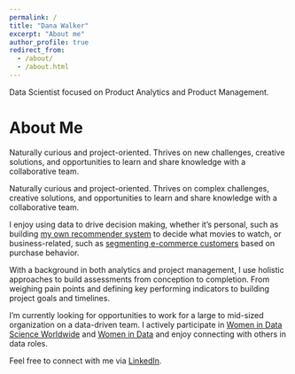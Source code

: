 ```yaml
---
permalink: /
title: "Dana Walker"
excerpt: "About me"
author_profile: true
redirect_from: 
  - /about/
  - /about.html
---
```


Data Scientist focused on Product Analytics and Product Management.

About Me
======

Naturally curious and project-oriented. Thrives on new challenges, creative solutions, and opportunities to learn and share knowledge with a collaborative team.

Naturally curious and project-oriented. Thrives on complex challenges, creative solutions, and opportunities to learn and share knowledge with a collaborative team.

I enjoy using data to drive decision making, whether it’s personal, such as building [my own recommender system](https://github.com/Danacw/DiversityInFilm_DemoDay) to decide what movies to watch, or business-related, such as [segmenting e-commerce customers](https://github.com/Danacw/Customer_Segmentation) based on purchase behavior. 

With a background in both analytics and project management, I use holistic approaches to build assessments from conception to completion. From weighing pain points and defining key performing indicators to building project goals and timelines.

I’m currently looking for opportunities to work for a large to mid-sized organization on a data-driven team. I actively participate in [Women in Data Science Worldwide](https://www.widsworldwide.org/) and [Women in Data](https://www.womenindata.org/) and enjoy connecting with others in data roles.  

Feel free to connect with me via [LinkedIn](https://www.linkedin.com/in/danacw/).  

<!-- I enjoy using data to drive decision making, whether that is a personal problem, like creating [my own recommender model](https://github.com/maggiewolff/running_clothes_recommender) to figure out what to wear when running through another chilly Chicago winter, or on the job, using data to create better user experiences. Recently I looked at the impact of [user effort on business outcomes](https://github.com/maggiewolff/user-effort-index/blob/main/IDEAL%20-%20Maggie%20Wolff%20-%20User%20Effort.pdf). 

My current work typically includes advanced analysis, A/B (hypothesis) testing, predictive modeling, and defining new metrics. I also enjoy mentoring and [knowledge sharing](/talks/) with colleagues and others in the industry.

I pivoted to analytics in 2016, after working in marketing and communication roles (which included some data analysis) for a decade. I've always loved math and logic, and I draw on my previous experience when communicating the complex messages I find in data.

Currently working in the travel tech industry analyzing user experiences for a corporate travel booking platform. Holds an MS in Data Science. Ambassador for [Women in Data Science (WiDS)](http:/www.widsconference.org). Organizer for [MeasureCamp Chicago](https://chicago.measurecamp.org/). Also oversees a mentorship program via [Data Angels](http://dataangels.org/), a Slack community for women in data.

Feel free to connect with or contact me via [LinkedIn](https://www.linkedin.com/in/magwolff).  -->
